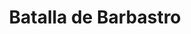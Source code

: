 ﻿---
title: "Batalla de Barbastro"
permalink: periodes_393.html
layout: periode
dataInici: 1837-06-02
sidebar: periodes
pares:
  - 389:
    title: "Primera Guerra Carlista"
    dataInici: "(1833-10-02)"
    dataFi: "(1840-07-06)"

fills:
jocsPrincipals:
jocsEscenaris:
jocsEpoca:
  - title: "Dios Patria y Rey"
    bggId: 31776
    escenari: "Barbastro"

jocsEpocaEscenaris:
---

